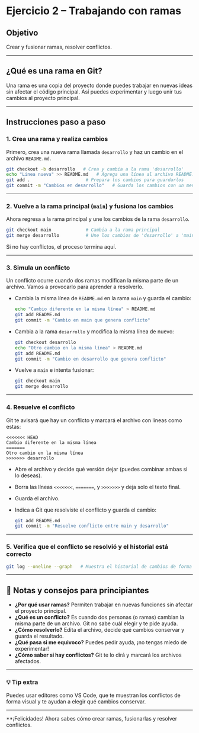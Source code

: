 # Ejercicio 2 – Trabajando con ramas
## Objetivo
Crear y fusionar ramas, resolver conflictos.

---

## ¿Qué es una rama en Git?
Una rama es una copia del proyecto donde puedes trabajar en nuevas ideas sin afectar el código principal. Así puedes experimentar y luego unir tus cambios al proyecto principal.

---

## Instrucciones paso a paso

### 1. **Crea una rama y realiza cambios**
Primero, crea una nueva rama llamada `desarrollo` y haz un cambio en el archivo `README.md`.

```bash
git checkout -b desarrollo   # Crea y cambia a la rama 'desarrollo'
echo "Linea nueva" >> README.md   # Agrega una línea al archivo README.md
git add .                     # Prepara los cambios para guardarlos
git commit -m "Cambios en desarrollo"   # Guarda los cambios con un mensaje
```

---

### 2. **Vuelve a la rama principal (`main`) y fusiona los cambios**
Ahora regresa a la rama principal y une los cambios de la rama `desarrollo`.

```bash
git checkout main             # Cambia a la rama principal
git merge desarrollo          # Une los cambios de 'desarrollo' a 'main'
```
Si no hay conflictos, el proceso termina aquí.

---

### 3. **Simula un conflicto**
Un conflicto ocurre cuando dos ramas modifican la misma parte de un archivo. Vamos a provocarlo para aprender a resolverlo.

- Cambia la misma línea de `README.md` en la rama `main` y guarda el cambio:

  ```bash
  echo "Cambio diferente en la misma línea" > README.md
  git add README.md
  git commit -m "Cambio en main que genera conflicto"
  ```

- Cambia a la rama `desarrollo` y modifica la misma línea de nuevo:

  ```bash
  git checkout desarrollo
  echo "Otro cambio en la misma línea" > README.md
  git add README.md
  git commit -m "Cambio en desarrollo que genera conflicto"
  ```

- Vuelve a `main` e intenta fusionar:

  ```bash
  git checkout main
  git merge desarrollo
  ```

---

### 4. **Resuelve el conflicto**
Git te avisará que hay un conflicto y marcará el archivo con líneas como estas:

```
<<<<<<< HEAD
Cambio diferente en la misma línea
=======
Otro cambio en la misma línea
>>>>>>> desarrollo
```

- Abre el archivo y decide qué versión dejar (puedes combinar ambas si lo deseas).
- Borra las líneas `<<<<<<<`, `=======`, y `>>>>>>>` y deja solo el texto final.
- Guarda el archivo.

- Indica a Git que resolviste el conflicto y guarda el cambio:

  ```bash
  git add README.md
  git commit -m "Resuelve conflicto entre main y desarrollo"
  ```

---

### 5. **Verifica que el conflicto se resolvió y el historial está correcto**

```bash
git log --oneline --graph   # Muestra el historial de cambios de forma visual
```

---

## 📝 Notas y consejos para principiantes

- **¿Por qué usar ramas?** Permiten trabajar en nuevas funciones sin afectar el proyecto principal.
- **¿Qué es un conflicto?** Es cuando dos personas (o ramas) cambian la misma parte de un archivo. Git no sabe cuál elegir y te pide ayuda.
- **¿Cómo resolverlo?** Edita el archivo, decide qué cambios conservar y guarda el resultado.
- **¿Qué pasa si me equivoco?** Puedes pedir ayuda, ¡no tengas miedo de experimentar!
- **¿Cómo saber si hay conflictos?** Git te lo dirá y marcará los archivos afectados.

---

### 💡 Tip extra
Puedes usar editores como VS Code, que te muestran los conflictos de forma visual y te ayudan a elegir qué cambios conservar.

---

**¡Felicidades! Ahora sabes cómo crear ramas, fusionarlas y resolver conflictos.
